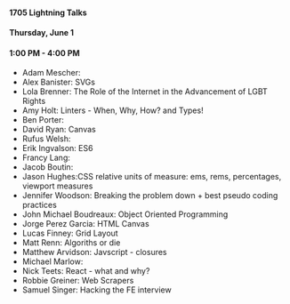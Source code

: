 #### 1705 Lightning Talks
#### Thursday, June 1
#### 1:00 PM - 4:00 PM

- Adam Mescher:
- Alex Banister: SVGs
- Lola Brenner: The Role of the Internet in the Advancement of LGBT Rights
- Amy Holt: Linters - When, Why, How? and Types!
- Ben Porter:
- David Ryan: Canvas
- Rufus Welsh:
- Erik Ingvalson: ES6
- Francy Lang:
- Jacob Boutin:
- Jason Hughes:CSS relative units of measure: ems, rems, percentages, viewport measures
- Jennifer Woodson: Breaking the problem down + best pseudo coding practices
- John Michael Boudreaux: Object Oriented Programming
- Jorge Perez Garcia: HTML Canvas
- Lucas Finney: Grid Layout
- Matt Renn: Algoriths or die
- Matthew Arvidson: Javscript - closures
- Michael Marlow:
- Nick Teets: React - what and why?
- Robbie Greiner: Web Scrapers
- Samuel Singer: Hacking the FE interview
